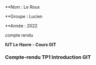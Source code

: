 **Nom : Le Roux 

**Groupe : Lucien 

**Année : 2022

compte rendu 

**IUT Le Havre - Cours GIT**

### Compte-rendu TP1 Introduction GIT

